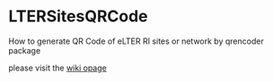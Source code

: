 # LTERSitesQRCode
How to generate QR Code of eLTER RI sites or network by qrencoder package

please visit the [wiki opage](https://github.com/oggioniale/LTERSitesQRCode/wiki)
